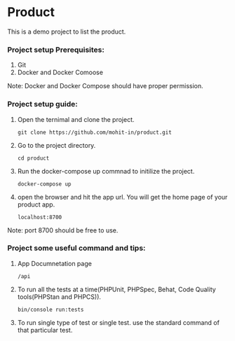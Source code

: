 # Product
This is a demo project to list the product.
### Project setup Prerequisites:
1. Git
2. Docker and Docker Comoose

Note: Docker and Docker Compose should have proper permission.

### Project setup guide:
1. Open the ternimal and clone the project.

    `git clone https://github.com/mohit-in/product.git`

3. Go to the project directory.

    `cd product`

3. Run the docker-compose up commnad to initilize the project.

    `docker-compose up`

4. open the browser and hit the app url. You will get the home page of your product app.

   `localhost:8700`

  Note: port 8700 should be free to use.


### Project some useful command and tips:
1. App Documnetation page

    `/api`

2. To run all the tests at a time(PHPUnit, PHPSpec, Behat, Code Quality tools(PHPStan and PHPCS)).

    `bin/console run:tests`

3. To run single type of test or single test. use the standard command of that particular test.
